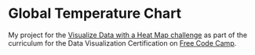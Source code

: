 # Global Temperature Chart

My project for the [Visualize Data with a Heat Map challenge](https://learn.freecodecamp.org/data-visualization/data-visualization-projects/visualize-data-with-a-heat-map) as part of the curriculum for the Data Visualization Certification on [Free Code Camp](https://www.freecodecamp.org).
